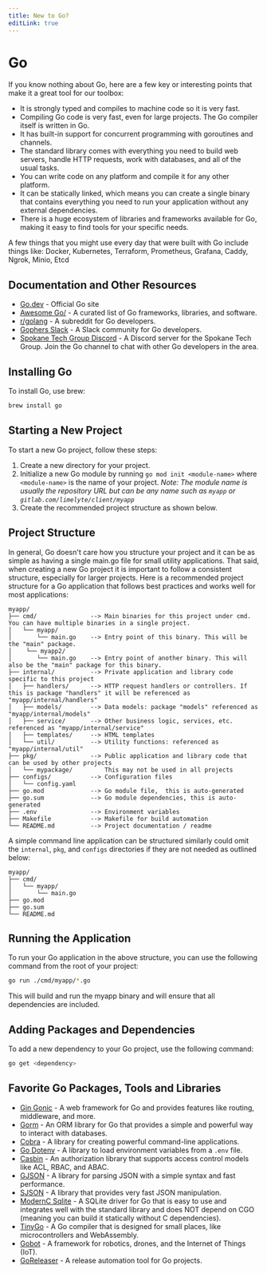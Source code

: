 ```yaml
---
title: New to Go?
editLink: true
---
```


# Go

If you know nothing about Go, here are a few key or interesting points that make it a great tool for our toolbox:

* It is strongly typed and compiles to machine code so it is very fast.
* Compiling Go code is very fast, even for large projects. The Go compiler itself is written in Go.
* It has built-in support for concurrent programming with goroutines and channels.
* The standard library comes with everything you need to build web servers, handle HTTP requests, work with databases, and all of the usual tasks.
* You can write code on any platform and compile it for any other platform.
* It can be statically linked, which means you can create a single binary that contains everything you need to run your application without any external dependencies.
* There is a huge ecosystem of libraries and frameworks available for Go, making it easy to find tools for your specific needs.

A few things that you might use every day that were built with Go include things like: Docker, Kubernetes, Terraform, Prometheus, Grafana, Caddy, Ngrok, Minio, Etcd


## Documentation and Other Resources

* [Go.dev](https://go.dev) - Official Go site
* [Awesome Go/](https://awesome-go.com/) - A curated list of Go frameworks, libraries, and software.
* [r/golang](https://www.reddit.com/r/golang/) - A subreddit for Go developers.
* [Gophers Slack](https://gophers.slack.com/) - A Slack community for Go developers.
* [Spokane Tech Group Discord](https://discord.gg/B9dfrQVD) - A Discord server for the Spokane Tech Group. Join the Go channel to chat with other Go developers in the area.

## Installing Go

To install Go, use brew:

```bash
brew install go
```

## Starting a New Project

To start a new Go project, follow these steps:

1. Create a new directory for your project.
2. Initialize a new Go module by running `go mod init <module-name>` where `<module-name>` is the name of your project.
    *Note: The module name is usually the repository URL but can be any name such as `myapp` or `gitlab.com/limelyte/client/myapp`*
3. Create the recommended project structure as shown below.

## Project Structure

In general, Go doesn't care how you structure your project and it can be as simple as having a single main.go file for small utility applications. That said, when creating a new Go project it is important to follow a consistent structure, especially for larger projects. Here is a recommended project structure for a Go application that follows best practices and works well for most applications:

```
myapp/
├── cmd/               --> Main binaries for this project under cmd. You can have multiple binaries in a single project.
│   └── myapp/
│       └── main.go    --> Entry point of this binary. This will be the "main" package.
│    └── myapp2/
│       └── main.go    --> Entry point of another binary. This will also be the "main" package for this binary.
├── internal/          --> Private application and library code specific to this project
│   ├── handlers/      --> HTTP request handlers or controllers. If this is package "handlers" it will be referenced as "myapp/internal/handlers"
│   ├── models/        --> Data models: package "models" referenced as "myapp/internal/models"
│   ├── service/       --> Other business logic, services, etc. referenced as "myapp/internal/service"
│   ├── templates/     --> HTML templates
│   └── util/          --> Utility functions: referenced as "myapp/internal/util"
├── pkg/               --> Public application and library code that can be used by other projects 
│   └── mypackage/         This may not be used in all projects
├── configs/           --> Configuration files
│   └── config.yaml    
├── go.mod             --> Go module file,  this is auto-generated
├── go.sum             --> Go module dependencies, this is auto-generated
├── .env               --> Environment variables
├── Makefile           --> Makefile for build automation
└── README.md          --> Project documentation / readme

```

A simple command line application can be structured similarly could omit the `internal`, `pkg`, and `configs` directories if they are not needed as outlined below:

```
myapp/
├── cmd/
│   └── myapp/
│       └── main.go
├── go.mod
├── go.sum
└── README.md
```

## Running the Application

To run your Go application in the above structure, you can use the following command from the root of your project:

```bash
go run ./cmd/myapp/*.go
```

This will build and run the myapp binary and will ensure that all dependencies are included.

## Adding Packages and Dependencies

To add a new dependency to your Go project, use the following command:

```bash
go get <dependency>
```

## Favorite Go Packages, Tools and Libraries

* [Gin Gonic](https://github.com/gin-gonic/gin) - A web framework for Go and provides features like routing, middleware, and more.
* [Gorm](https://gorm.io/) - An ORM library for Go that provides a simple and powerful way to interact with databases.
* [Cobra](https://github.com/spf13/cobra) - A library for creating powerful command-line applications.
* [Go Dotenv](https://github.com/joho/godotenv) - A library to load environment variables from a `.env` file.
* [Casbin](https://casbin.org/) - An authorization library that supports access control models like ACL, RBAC, and ABAC.
* [GJSON](https://github.com/tidwall/gjson) - A library for parsing JSON with a simple syntax and fast performance.
* [SJSON](https://github.com/tidwall/sjson) - A library that provides very fast JSON manipulation.
* [ModernC Sqlite](https://pkg.go.dev/modernc.org/sqlite) - A SQLite driver for Go that is easy to use and integrates well with the standard library and does NOT depend on CGO (meaning you can build it statically without C dependencies).
* [TinyGo](https://tinygo.org/) - A Go compiler that is designed for small places, like microcontrollers and WebAssembly.
* [Gobot](https://gobot.io/) - A framework for robotics, drones, and the Internet of Things (IoT).
* [GoReleaser](https://goreleaser.com/) - A release automation tool for Go projects.
